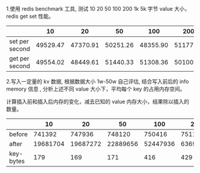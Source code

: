 1.使用 redis benchmark 工具, 测试 10 20 50 100 200 1k 5k 字节 value 大小，redis get set 性能。

<table>
    <thead>
        <tr>
            <th></th>
            <th>10</th>
            <th>20</th>
            <th>50</th>
            <th>100</th>
            <th>200</th>
            <th>1k</th>
            <th>5k</th>
        </tr>
    </thead>
    <tbody>
        <tr>
            <td>set per second</td>
            <td>49529.47</td>
            <td>47370.91</td>
            <td>50251.26</td>
            <td>48355.90</td>
            <td>51177.07</td>
            <td>50890.59</td>
            <td>48030.74</td>
        </tr>
        <tr>
            <td>get per second</td>
            <td>49554.02</td>
            <td>48449.61</td>
            <td>51440.33</td>
            <td>51308.36</td>
            <td>50100.20</td>
            <td>50581.69</td>
            <td>50025.02</td>
        </tr>
    </tbody>
</table>

2.写入一定量的 kv 数据, 根据数据大小 1w-50w 自己评估, 结合写入前后的 info memory 信息 , 分析上述不同 value 大小下，平均每个 key 的占用内存空间。

计算插入前和插入后内存的变化，减去已知的 value 内存大小，结果除以插入的数量。
<table>
    <thead>
        <tr>
            <th></th>
            <th>10</th>
            <th>20</th>
            <th>50</th>
            <th>100</th>
            <th>200</th>
            <th>1k</th>
            <th>5k</th>
        </tr>
    </thead>
    <tbody>
        <tr>
            <td>before</td>
            <td>741392</td>
            <td>747936</td>
            <td>748120</td>
            <td>750416</td>
            <td>751152</td>
            <td>752168</td>
            <td>729944</td>
        </tr>
        <tr>
            <td>after</td>
            <td>19681704</td>
            <td>19687272</td>
            <td>22889656</td>
            <td>52447936</td>
            <td>63691184</td>
            <td>143694152</td>
            <td>553280104</td>
        </tr>
        <tr>
            <td>key-bytes</td>
            <td>179</td>
            <td>169</td>
            <td>171</td>
            <td>416</td>
            <td>429</td>
            <td>429</td>
            <td>525</td>
        </tr>
    </tbody>
</table>